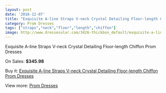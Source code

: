 ```yaml
---
layout: post
date: '2016-12-07'
title: "Exquisite A-line Straps V-neck Crystal Detailing Floor-length Chiffon Prom Dresses"
category: Prom Dresses
tags: ["straps","neck","floor","length","chiffon"]
image: http://www.dressesular.com/3426-thickbox_default/exquisite-a-line-straps-v-neck-crystal-detailing-floor-length-chiffon-prom-dresses.jpg
---
```

Exquisite A-line Straps V-neck Crystal Detailing Floor-length Chiffon Prom Dresses

On Sales: **$345.98**
<a href="https://www.dressesular.com/prom-dresses/1236-exquisite-a-line-straps-v-neck-crystal-detailing-floor-length-chiffon-prom-dresses.html"><amp-img layout="responsive" width="600" height="600" src="//www.dressesular.com/3426-thickbox_default/exquisite-a-line-straps-v-neck-crystal-detailing-floor-length-chiffon-prom-dresses.jpg" alt="Exquisite A-line Straps V-neck Crystal Detailing Floor-length Chiffon Prom Dresses 0" /></a>
<a href="https://www.dressesular.com/prom-dresses/1236-exquisite-a-line-straps-v-neck-crystal-detailing-floor-length-chiffon-prom-dresses.html"><amp-img layout="responsive" width="600" height="600" src="//www.dressesular.com/3427-thickbox_default/exquisite-a-line-straps-v-neck-crystal-detailing-floor-length-chiffon-prom-dresses.jpg" alt="Exquisite A-line Straps V-neck Crystal Detailing Floor-length Chiffon Prom Dresses 1" /></a>

Buy it: [Exquisite A-line Straps V-neck Crystal Detailing Floor-length Chiffon Prom Dresses](https://www.dressesular.com/prom-dresses/1236-exquisite-a-line-straps-v-neck-crystal-detailing-floor-length-chiffon-prom-dresses.html "Exquisite A-line Straps V-neck Crystal Detailing Floor-length Chiffon Prom Dresses")

View more: [Prom Dresses](https://www.dressesular.com/7-prom-dresses "Prom Dresses")
